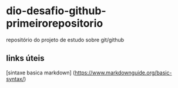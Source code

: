# dio-desafio-github-primeirorepositorio
repositório do projeto de estudo sobre git/github

## links úteis
[sintaxe basica markdown] (https://www.markdownguide.org/basic-syntax/)
